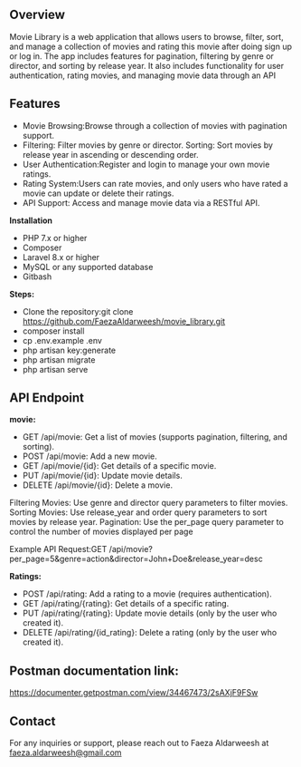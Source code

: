 ## Overview
Movie Library is a web application that allows users to browse, filter, sort, and manage a collection of movies and rating this movie after doing sign up or log in.
The app includes features for pagination, filtering by genre or director, and sorting by release year. 
It also includes functionality for user authentication, rating movies, and managing movie data through an API

## Features
- Movie Browsing:Browse through a collection of movies with pagination support.
- Filtering: Filter movies by genre or director.
Sorting: Sort movies by release year in ascending or descending order.
- User Authentication:Register and login to manage your own movie ratings.
- Rating System:Users can rate movies, and only users who have rated a movie can update or delete their ratings.
- API Support: Access and manage movie data via a RESTful API.

**Installation**
- PHP 7.x or higher
- Composer
- Laravel 8.x or higher
- MySQL or any supported database
- Gitbash
  
**Steps:**
- Clone the repository:git clone https://github.com/FaezaAldarweesh/movie_library.git
- composer install
- cp .env.example .env
- php artisan key:generate
- php artisan migrate
- php artisan serve

## API Endpoint
**movie:**
- GET /api/movie: Get a list of movies (supports pagination, filtering, and sorting).
- POST /api/movie: Add a new movie.
- GET /api/movie/{id}: Get details of a specific movie.
- PUT /api/movie/{id}: Update movie details.
- DELETE /api/movie/{id}: Delete a movie.
  
Filtering Movies: Use genre and director query parameters to filter movies.
Sorting Movies: Use release_year and order query parameters to sort movies by release year.
Pagination: Use the per_page query parameter to control the number of movies displayed per page

Example API Request:GET /api/movie?per_page=5&genre=action&director=John+Doe&release_year=desc

**Ratings:**
- POST /api/rating: Add a rating to a movie (requires authentication).
- GET /api/rating/{rating}: Get details of a specific rating.
- PUT /api/rating/{rating}: Update movie details (only by the user who created it).
- DELETE /api/rating/{id_rating}: Delete a rating (only by the user who created it).

## Postman documentation link:
https://documenter.getpostman.com/view/34467473/2sAXjF9FSw

## Contact
For any inquiries or support, please reach out to Faeza Aldarweesh at faeza.aldarweesh@gmail.com

